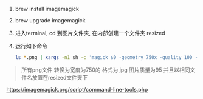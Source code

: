 1. brew install imagemagick

2. brew upgrade imagemagick

3. 进入terminal, cd 到图片文件夹, 在内部创建一个文件夹 resized

4. 运行如下命令

   ```bash
   ls *.png | xargs -n1 sh -c 'magick $0 -geometry 750x -quality 100 -format jpg resized/$0.jpg'
   ```

> 所有png文件
> 转换为宽度为750的
> 格式为 jpg
> 图片质量为95
> 并且以相同文件名放置在resized文件夹下

https://imagemagick.org/script/command-line-tools.php
